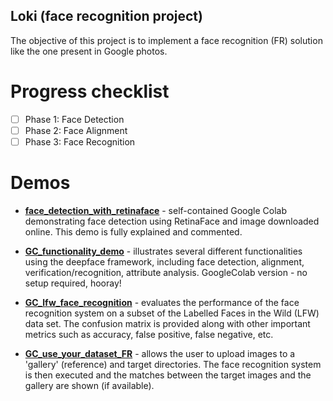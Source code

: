 ## Loki (face recognition project)

The objective of this project is to implement a face recognition (FR) solution 
like the one present in Google photos.

# Progress checklist
 - [ ] Phase 1: Face Detection
 - [ ] Phase 2: Face Alignment
 - [ ] Phase 3: Face Recognition

# Demos
 - **[face_detection_with_retinaface](demos/face_detection_with_retinaface.ipynb)** - self-contained Google Colab
 demonstrating face detection using RetinaFace and image downloaded online. This demo is fully explained and commented.

 - **[GC_functionality_demo](demos/GC_deepface_functionality.ipynb)** - 
 illustrates several different functionalities using the deepface framework,
 including face detection, alignment, verification/recognition, attribute
 analysis. GoogleColab version - no setup required, hooray!

 - **[GC_lfw_face_recognition](demos/GC_lfw_face_recognition.ipynb)** -
 evaluates the performance of the face recognition system on a subset of the
 Labelled Faces in the Wild (LFW) data set. The confusion matrix is provided
 along with other important metrics such as accuracy, false positive, false
 negative, etc.

  - **[GC_use_your_dataset_FR](demos/GC_use_your_dataset_FR.ipynb)** - allows
  the user to upload images to a 'gallery' (reference) and target directories.
  The face recognition system is then executed and the matches between the
  target images and the gallery are shown (if available).

